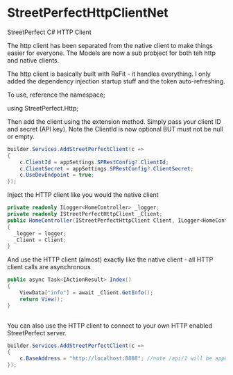 # StreetPerfectHttpClientNet
StreetPerfect C# HTTP Client


The http client has been separated from the native client to make things easier for everyone.
The Models are now a sub probject for both teh http and native clients.

The http client is basically built with ReFit - it handles everything.
I only added the dependency injection startup stuff and the token auto-refreshing.

To use, reference the namespace;

using StreetPerfect.Http;

Then add the client using the extension method. Simply pass your client ID and secret (API key). Note the ClientId is now optional BUT must not be null or empty. 

```C#
builder.Services.AddStreetPerfectClient(c =>
{
	c.ClientId = appSettings.SPRestConfig?.ClientId;
	c.ClientSecret = appSettings.SPRestConfig?.ClientSecret;
	c.UseDevEndpoint = true;
});
```

Inject the HTTP client like you would the native client

```C#
private readonly ILogger<HomeController> _logger;
private readonly IStreetPerfectHttpClient _Client;
public HomeController(IStreetPerfectHttpClient Client, ILogger<HomeController> logger)
{
  _logger = logger;
  _Client = Client;
}
```
 
And use the HTTP client (almost) exactly like the native client - all HTTP client calls are asynchronous

```C#
public async Task<IActionResult> Index()
{
    ViewData["info"] = await _Client.GetInfo();
    return View();
}
       
```
 
You can also use the HTTP client to connect to your own HTTP enabled StreetPerfect server.

```C#
builder.Services.AddStreetPerfectClient(c =>
{
	c.BaseAddress = "http://localhost:8888"; //note /api/1 will be appeneded
});
```
